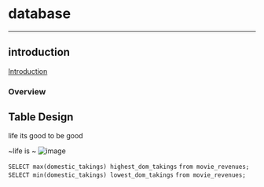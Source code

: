 # database
---
## introduction
[Introduction](#Introduction)
### Overview
**Table Design**
---
life
its good to be good

~life is ~
![image](https://github.com/user-attachments/assets/13df33b8-839e-4f48-9130-dca592524336)


`SELECT max(domestic_takings) highest_dom_takings`
`from movie_revenues;`
`SELECT min(domestic_takings) lowest_dom_takings`
`from movie_revenues;`
